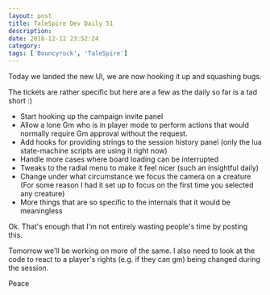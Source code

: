 ```yaml
---
layout: post
title: TaleSpire Dev Daily 51
description:
date: 2018-12-12 23:52:24
category:
tags: ['Bouncyrock', 'TaleSpire']
---
```


Today we landed the new UI, we are now hooking it up and squashing bugs.

The tickets are rather specific but here are a few as the daily so far is a tad short :)

- Start hooking up the campaign invite panel
- Allow a lone Gm who is in player mode to perform actions that would normally require Gm approval without the request.
- Add hooks for providing strings to the session history panel (only the lua state-machine scripts are using it right now)
- Handle more cases where board loading can be interrupted
- Tweaks to the radial menu to make it feel nicer (such an insightful daily)
- Change under what circumstance we focus the camera on a creature (For some reason I had it set up to focus on the first time you selected any creature)
- More things that are so specific to the internals that it would be meaningless

Ok. That's enough that I'm not entirely wasting people's time by posting this.

Tomorrow we'll be working on more of the same. I also need to look at the code to react to a player's rights (e.g. if they can gm) being changed during the session.

Peace
